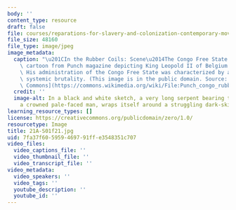 ```yaml
---
body: ''
content_type: resource
draft: false
file: courses/reparations-for-slavery-and-colonization-contemporary-movements-for-justice/21a-s01f21.jpg
file_size: 48160
file_type: image/jpeg
image_metadata:
  caption: "\u201CIn the Rubber Coils: Scene\u2014The Congo Free State.\u201D A 1906\
    \ cartoon from Punch magazine depicting King Leopold II of Belgium as a serpent.\
    \ His administration of the Congo Free State was characterized by atrocities and\
    \ systemic brutality. (This image is in the public domain. Source: [Wikimedia\
    \ Commons](https://commons.wikimedia.org/wiki/File:Punch_congo_rubber_cartoon.jpg).)"
  credit: ''
  image-alt: In a black and white sketch, a very long serpent bearing the head of
    a crowned pale-faced man, wraps itself around a struggling dark-skinned native.
learning_resource_types: []
license: https://creativecommons.org/publicdomain/zero/1.0/
resourcetype: Image
title: 21A-S01f21.jpg
uid: 7fa37f60-5959-4697-91ff-e3548351c707
video_files:
  video_captions_file: ''
  video_thumbnail_file: ''
  video_transcript_file: ''
video_metadata:
  video_speakers: ''
  video_tags: ''
  youtube_description: ''
  youtube_id: ''
---
```

